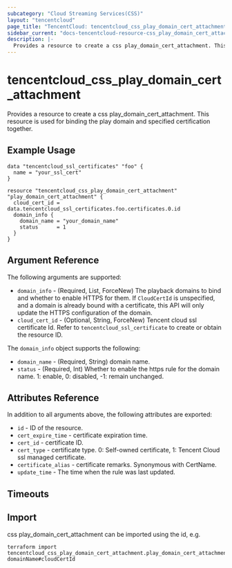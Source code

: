 ```yaml
---
subcategory: "Cloud Streaming Services(CSS)"
layout: "tencentcloud"
page_title: "TencentCloud: tencentcloud_css_play_domain_cert_attachment"
sidebar_current: "docs-tencentcloud-resource-css_play_domain_cert_attachment"
description: |-
  Provides a resource to create a css play_domain_cert_attachment. This resource is used for binding the play domain and specified certification together.
---
```


# tencentcloud_css_play_domain_cert_attachment

Provides a resource to create a css play_domain_cert_attachment. This resource is used for binding the play domain and specified certification together.

## Example Usage

```hcl
data "tencentcloud_ssl_certificates" "foo" {
  name = "your_ssl_cert"
}

resource "tencentcloud_css_play_domain_cert_attachment" "play_domain_cert_attachment" {
  cloud_cert_id = data.tencentcloud_ssl_certificates.foo.certificates.0.id
  domain_info {
    domain_name = "your_domain_name"
    status      = 1
  }
}
```

## Argument Reference

The following arguments are supported:

* `domain_info` - (Required, List, ForceNew) The playback domains to bind and whether to enable HTTPS for them. If `CloudCertId` is unspecified, and a domain is already bound with a certificate, this API will only update the HTTPS configuration of the domain.
* `cloud_cert_id` - (Optional, String, ForceNew) Tencent cloud ssl certificate Id. Refer to `tencentcloud_ssl_certificate` to create or obtain the resource ID.

The `domain_info` object supports the following:

* `domain_name` - (Required, String) domain name.
* `status` - (Required, Int) Whether to enable the https rule for the domain name. 1: enable, 0: disabled, -1: remain unchanged.

## Attributes Reference

In addition to all arguments above, the following attributes are exported:

* `id` - ID of the resource.
* `cert_expire_time` - certificate expiration time.
* `cert_id` - certificate ID.
* `cert_type` - certificate type. 0: Self-owned certificate, 1: Tencent Cloud ssl managed certificate.
* `certificate_alias` - certificate remarks. Synonymous with CertName.
* `update_time` - The time when the rule was last updated.


## Timeouts

<no value>


## Import

css play_domain_cert_attachment can be imported using the id, e.g.

```
terraform import tencentcloud_css_play_domain_cert_attachment.play_domain_cert_attachment domainName#cloudCertId
```

